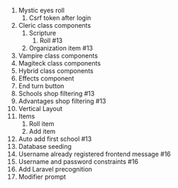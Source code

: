 1. Mystic eyes roll
   1. Csrf token after login
2. Cleric class components
   1. Scripture
      1. Roll #13
   2. Organization item #13
3. Vampire class components
4. Magiteck class components
5. Hybrid class components
6. Effects component
7. End turn button
8. Schools shop filtering #13
9.  Advantages shop filtering #13
10. Vertical Layout
11. Items
    1. Roll item
    2. Add item
12. Auto add first school #13
13. Database seeding
14. Username already registered frontend message #16
15. Username and password constraints #16
16. Add Laravel precognition
17. Modifier prompt

